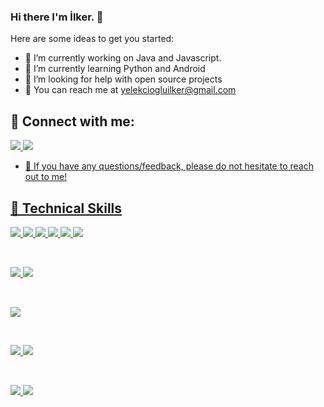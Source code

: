 ### Hi there I'm İlker. 👋


Here are some ideas to get you started:

- 🔭 I’m currently working on Java and Javascript.
- 🌱 I’m currently learning Python and Android
- 🤔 I’m looking for help with open source projects
- 💬 You can reach me at yelekciogluilker@gmail.com 


## 🤝 Connect with me:
<a href="https://www.linkedin.com/in/ilker-yelekcioglu/">![](https://img.shields.io/badge/LinkedIn-0077B5?style=plastic&logoo=linkedin&logoColor=white)
<a href = "https://www.hackerrank.com/yelekciogluilke1/">![](![Hackerrank](https://img.shields.io/badge/-Hackerrank-2EC866?style=for-the-badge&logo=HackerRank&logoColor=white)
)
- 💬 If you have any questions/feedback, please do not hesitate to reach out to me!

## 💼 Technical Skills
![](https://img.shields.io/badge/Code-HTML5-informational?style=flat&logo=HTML5&color=E34F26)
![](https://img.shields.io/badge/Code-JavaScript-informational?style=flat&logo=JavaScript&color=F7DF1E)
![](https://img.shields.io/badge/Code-Python-informational?style=flat&logo=python&color=ffdd54)
![](https://img.shields.io/badge/Code-Java-informational?style=flat&logo=java&color=white)
![](https://img.shields.io/badge/kotlin-%237F52FF.svg?style=for-the-badge&logo=kotlin&logoColor=white)
![](https://img.shields.io/badge/php-%23777BB4.svg?style=for-the-badge&logo=php&logoColor=white)
  
</br>

![](https://img.shields.io/badge/Style-Bootstrap-informational?style=flat&logo=Bootstrap&color=7952B3)
![](https://img.shields.io/badge/Style-CSS3-informational?style=flat&logo=CSS3&color=1572B6)
  
</br>

![](https://img.shields.io/badge/flask-%23000.svg?style=for-the-badge&logo=flask&logoColor=white)

</br>

![](https://img.shields.io/badge/Database-SQLite-informational?style=flat&logo=sqliteL&color=336791)
![](https://img.shields.io/badge/mysql-%2300f.svg?style=for-the-badge&logo=mysql&logoColor=white)

</br>

![](https://img.shields.io/badge/Tools-Git-informational?style=flat&logo=Git&color=F05032)
![](https://img.shields.io/badge/Tools-GitHub-informational?style=flat&logo=GitHub&color=181717)


